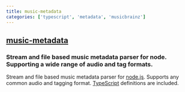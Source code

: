 ```yaml
---
title: music-metadata
categories: ['typescript', 'metadata', 'musicbrainz']
---
```

## [music-metadata](https://github.com/Borewit/music-metadata)

### Stream and file based music metadata parser for node. Supporting a wide range of audio and tag formats.


Stream and file based music metadata parser for [node.js](https://nodejs.org/).
Supports any common audio and tagging format.
[TypeScript](https://www.typescriptlang.org/) definitions are included.

